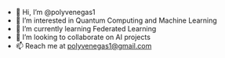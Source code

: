 - 👋 Hi, I’m @polyvenegas1
- 👀 I’m interested in Quantum Computing and Machine Learning
- 🌱 I’m currently learning Federated Learning
- 💞️ I’m looking to collaborate on AI projects
- 📫 Reach me at polyvenegas1@gmail.com

<!---
polyvenegas1/polyvenegas1 is a ✨ special ✨ repository because its `README.md` (this file) appears on your GitHub profile.
You can click the Preview link to take a look at your changes.
--->
